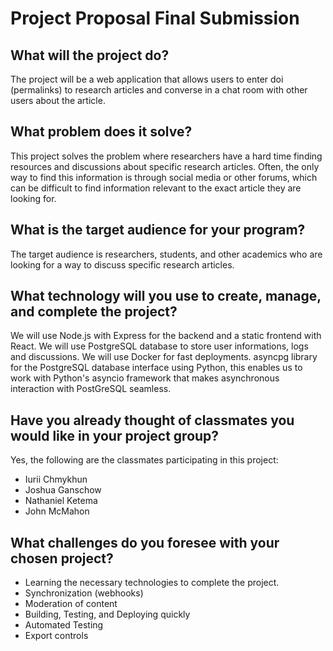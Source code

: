 # Project Proposal Final Submission

## What will the project do?

The project will be a web application that allows users to enter doi (permalinks) to research 
articles and converse in a chat room with other users about the article.

## What problem does it solve?

This project solves the problem where researchers have a hard time finding resources and 
discussions about specific research articles. Often, the only way to find this information 
is through social media or other forums, which can be difficult to find information relevant 
to the exact article they are looking for.

## What is the target audience for your program?

The target audience is researchers, students, and other academics who are looking for a way to 
discuss specific research articles.

## What technology will you use to create, manage, and complete the project?

We will use Node.js with Express for the backend and a static frontend with React. We will use
PostgreSQL database to store user informations, logs and discussions. We will use Docker 
for fast deployments. asyncpg library for the PostgreSQL database interface using Python, 
this enables us to work with Python's asyncio framework that makes asynchronous interaction 
with PostGreSQL seamless.

## Have you already thought of classmates you would like in your project group?

Yes, the following are the classmates participating in this project:

- Iurii Chmykhun
- Joshua Ganschow
- Nathaniel Ketema
- John McMahon

## What challenges do you foresee with your chosen project?

- Learning the necessary technologies to complete the project.
- Synchronization (webhooks)
- Moderation of content
- Building, Testing, and Deploying quickly
- Automated Testing
- Export controls
